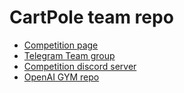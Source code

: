 # CartPole team repo
* [Competition page](https://lablab.ai/event/reinforcement-learning-openai-gym)
* [Telegram Team group](https://t.me/+-yN-k4LbfrAzYjMy)
* [Competition discord server](https://discord.com/invite/C8MCWNAxNB)
* [OpenAI GYM repo](https://github.com/openai/gym)
